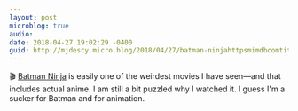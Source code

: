 ```yaml
---
layout: post
microblog: true
audio: 
date: 2018-04-27 19:02:29 -0400
guid: http://mjdescy.micro.blog/2018/04/27/batman-ninjahttpsmimdbcomtitlett-is.html
---
```

🎬 [Batman Ninja](https://m.imdb.com/title/tt7451284/) is easily one of the weirdest movies I have seen—and that includes actual anime. I am still a bit puzzled why I watched it. I guess I'm a sucker for Batman and for animation.
